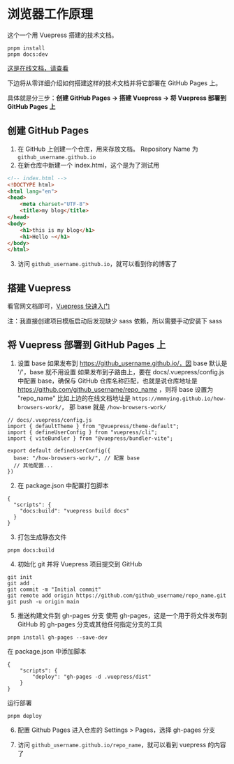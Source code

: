 # 浏览器工作原理

这个一个用 Vuepress 搭建的技术文档。
```
pnpm install
pnpm docs:dev
```

[这是在线文档，请查看](https://mmmying.github.io/how-browsers-work/)

下边将从零详细介绍如何搭建这样的技术文档并将它部署在 GitHub Pages 上。

具体就是分三步：**创建 GitHub Pages -> 搭建 Vuepress -> 将 Vuepress 部署到 GitHub Pages 上**

## 创建 GitHub Pages
1. 在 GitHub 上创建一个仓库，用来存放文档。
Repository Name 为 `github_username.github.io`
2. 在新仓库中新建一个 index.html，这个是为了测试用
```html
<!-- index.html -->
<!DOCTYPE html>
<html lang="en">
<head>
    <meta charset="UTF-8">
    <title>my blog</title>
</head>
<body>
    <h1>this is my blog</h1>
    <h1>Hello ~</h1>
</body>
</html>
```
3. 访问 `github_username.github.io`，就可以看到你的博客了

## 搭建 Vuepress
看官网文档即可，[Vuepress 快速入门](https://vuepress.vuejs.org/zh/guide/getting-started.html)

注：我直接创建项目模版启动后发现缺少 sass 依赖，所以需要手动安装下 sass

## 将 Vuepress 部署到 GitHub Pages 上
1. 设置 base
如果发布到 https://github_username.github.io/，因 base 默认是 '/'，base 就不用设置
如果发布到子路由上，要在 docs/.vuepress/config.js 中配置 base，确保与 GitHub 仓库名称匹配，也就是说仓库地址是 https://github.com/github_username/repo_name ，则将 base 设置为 "repo_name"
比如上边的在线文档地址是 `https://mmmying.github.io/how-browsers-work/`， 那 base 就是 `/how-browsers-work/`
```
// docs/.vuepress/config.js
import { defaultTheme } from "@vuepress/theme-default";
import { defineUserConfig } from "vuepress/cli";
import { viteBundler } from "@vuepress/bundler-vite";

export default defineUserConfig({
  base: "/how-browsers-work/", // 配置 base
  // 其他配置...
})
```

2. 在 package.json 中配置打包脚本
```
{
  "scripts": {
    "docs:build": "vuepress build docs"
  }
}
```

3. 打包生成静态文件
```
pnpm docs:build
```

4. 初始化 git 并将 Vuepress 项目提交到 GitHub
```
git init
git add .
git commit -m "Initial commit"
git remote add origin https://github.com/github_username/repo_name.git
git push -u origin main
```
5. 推送构建文件到 gh-pages 分支
使用 gh-pages，这是一个用于将文件发布到 GitHub 的 gh-pages 分支或其他任何指定分支的工具
```
pnpm install gh-pages --save-dev
```
在 package.json 中添加脚本
```
{
    "scripts": {
        "deploy": "gh-pages -d .vuepress/dist"
    }
}
```
运行部署
```
pnpm deploy
```

6. 配置 Github Pages
进入仓库的 Settings > Pages，选择 gh-pages 分支

7. 访问 `github_username.github.io/repo_name`，就可以看到 vuepress 的内容了
